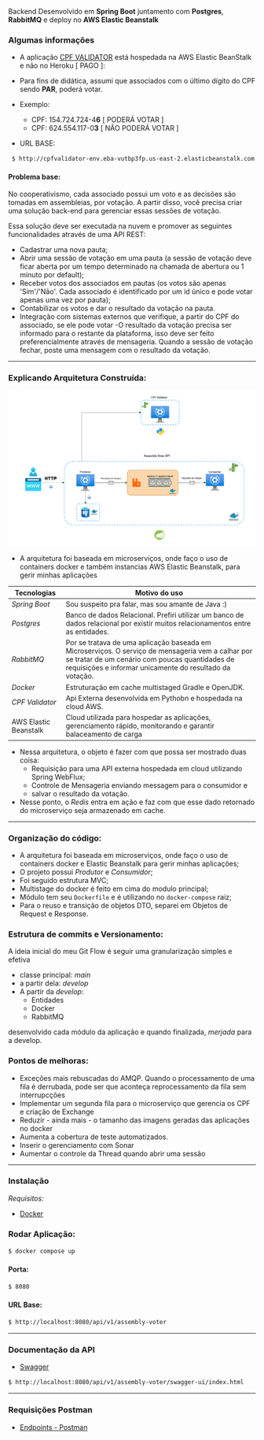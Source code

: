 Backend Desenvolvido em **Spring Boot** juntamento com **Postgres**, **RabbitMQ** e deploy no **AWS Elastic Beanstalk**

### Algumas informações

- A aplicação [CPF VALIDATOR](https://github.com/lucaswilker14/cpf-validator) está hospedada na AWS Elastic BeanStalk e não no Heroku [ PAGO ]:
- Para fins de didática, assumi que associados com o último dígito do CPF sendo **PAR**, poderá votar. 

- Exemplo: 
   * CPF: 154.724.724-4**6** [ PODERÁ VOTAR ]
   * CPF: 624.554.117-0**3** [ NÃO PODERÁ VOTAR ]


- URL BASE:
```sh
 $ http://cpfvalidator-env.eba-vutbp3fp.us-east-2.elasticbeanstalk.com
```

#### Problema base:
No cooperativismo, cada associado possui um voto e as decisões são tomadas em assembleias, por votação.
A partir disso, você precisa criar uma solução back-end para gerenciar essas sessões de votação.

Essa solução deve ser executada na nuvem e promover as seguintes funcionalidades através de uma API
REST:
- Cadastrar uma nova pauta;
- Abrir uma sessão de votação em uma pauta (a sessão de votação deve ficar aberta por um tempo
determinado na chamada de abertura ou 1 minuto por default);
- Receber votos dos associados em pautas (os votos são apenas 'Sim'/'Não'. Cada associado é
identificado por um id único e pode votar apenas uma vez por pauta);
- Contabilizar os votos e dar o resultado da votação na pauta.
- Integração com sistemas externos que verifique, a partir do CPF do associado, se ele pode votar
-O resultado da votação precisa ser informado para o restante da plataforma, isso deve ser
  feito preferencialmente através de mensageria. Quando a sessão de votação fechar, poste
  uma mensagem com o resultado da votação.
---

### Explicando Arquitetura Construída:

![image](assembly-voter.png)

- A arquitetura foi baseada em microserviços, onde faço o uso de containers docker e também instancias AWS Elastic Beanstalk, para gerir minhas aplicações



| Tecnologias           | Motivo do uso                                                                                                                                                                                                  | 
|-----------------------|----------------------------------------------------------------------------------------------------------------------------------------------------------------------------------------------------------------|
| *Spring Boot*         | Sou suspeito pra falar, mas sou amante de Java :)                                                                                                                                                              |
| *Postgres*            | Banco de dados Relacional. Prefiri utilizar um banco de dados relacional por existir muitos relacionamentos entre as entidades.                                                                                |                                                                                                                                                        |
| *RabbitMQ*            | Por se tratava de uma aplicação baseada em Microserviços. O serviço de mensageria vem a calhar por se tratar de um cenário com poucas quantidades de requisições e informar unicamente do resultado da votação. |
| *Docker*              | Estruturação em cache multistaged Gradle e OpenJDK.                                                                                                                                                            |
| *CPF Validator*       | Api Externa desenvolvida em Pythobn e hospedada na cloud AWS.                                                                                                                                                  |
| AWS Elastic Beanstalk | Cloud utilizada para hospedar as aplicações, gerenciamento rápido, monitorando e garantir balaceamento de carga                                                                                                |
- Nessa arquitetura, o objeto é fazer com que possa ser mostrado duas coisa:
  - Requisição para uma API externa hospedada em cloud utilizando Spring WebFlux;
  - Controle de Mensageria enviando messagem para o consumidor e 
  - salvar o resultado da votação.
- Nesse ponto, o *Redis* entra em ação e faz com que esse dado retornado do microserviço seja armazenado em cache.

---
### Organização do código:
- A arquitetura foi baseada em microserviços, onde faço o uso de containers docker e Elastic Beanstalk para gerir minhas aplicações;
- O projeto possui *Produtor* e *Consumidor*;
- Foi seguido estrutura MVC;
- Multistage do docker é feito em cima do modulo principal;
- Módulo tem seu `Dockerfile` e é utilizando no `docker-compose` raiz;
- Para o reuso e transição de objetos DTO, separei em Objetos de Request e Response.

### Estrutura de commits e Versionamento:
A ideia inicial do meu Git Flow é seguir uma granularização simples e efetiva
- classe principal: *main*
- a partir dela: *develop*
- A partir da *develop*:
    - Entidades
    - Docker
    - RabbitMQ

desenvolvido cada módulo da aplicação e quando finalizada, *merjada* para a develop.

### Pontos de melhoras:
- Exceções mais rebuscadas do AMQP. Quando o processamento de uma fila é derrubada, pode ser que aconteça reprocessamento da fila sem interrupcções
- Implementar um segunda fila para o microserviço que gerencia os CPF e criação de Exchange
- Reduzir - ainda mais - o tamanho das imagens geradas das aplicações no docker
- Aumenta a cobertura de teste automatizados.
- Inserir o gerenciamento com Sonar
- Aumentar o controle da Thread quando abrir uma sessão
---
### Instalação

*Requisitos:*

- [Docker](https://docs.docker.com/get-docker/)

### Rodar Aplicação:

```sh
$ docker compose up
```

#### Porta:

```sh
$ 8080
```

#### URL Base:

```sh
$ http://localhost:8080/api/v1/assembly-voter
```
---
### Documentação da API

- [Swagger](https://swagger.io)
```sh
$ http://localhost:8080/api/v1/assembly-voter/swagger-ui/index.html
```

---

### Requisições Postman
- [Endpoints - Postman](https://github.com/lucaswilker14/assembly-voter/tree/develop/postman-endpoints)
